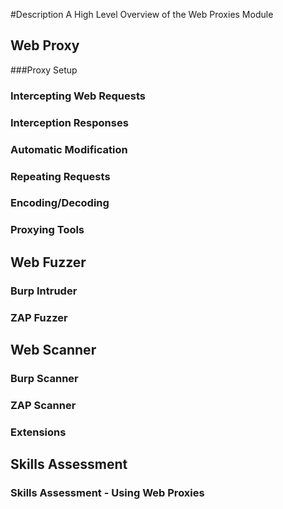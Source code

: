 #Description
A High Level Overview of the Web Proxies Module

## Web Proxy

###Proxy Setup

### Intercepting Web Requests

### Interception Responses

### Automatic Modification

### Repeating Requests

### Encoding/Decoding

### Proxying Tools

## Web Fuzzer

### Burp Intruder

### ZAP Fuzzer

## Web Scanner

### Burp Scanner

### ZAP Scanner

### Extensions

## Skills Assessment

### Skills Assessment - Using Web Proxies
